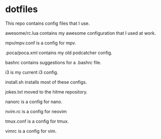# dotfiles
This repo contains config files that I use.

awesome/rc.lua contains my awesome configuration that I used at work.

mpv/mpv.conf is a config for mpv.

.poca/poca.xml contains my old podcatcher config.

bashrc contains suggestions for a .bashrc file.

i3 is my current i3 config.

install.sh installs most of these configs.

jokes.txt moved to the hitme repository.

nanorc is a config for nano.

nvim.rc is a config for neovim

tmux.conf is a config for tmux.

vimrc is a config for vim.
